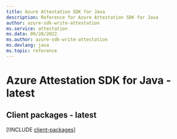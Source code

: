 ```yaml
---
title: Azure Attestation SDK for Java
description: Reference for Azure Attestation SDK for Java
author: azure-sdk-write-attestation
ms.service: attestation
ms.data: 09/28/2022
ms.author: azure-sdk-write-attestation
ms.devlang: java
ms.topic: reference
---
```

# Azure Attestation SDK for Java - latest

## Client packages - latest
[!INCLUDE [client-packages](attestation-client-index.md)]